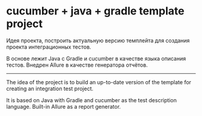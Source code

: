 # cucumber + java + gradle template project

Идея проекта, построить актуальную версию темплейта для создания проекта интеграционных тестов.

В основе лежит Java с Gradle и cucumber в качестве языка описания тестов. Внедрен Allure в качестве генератора отчётов.

---

The idea of the project is to build an up-to-date version of the template for creating an integration test project.

It is based on Java with Gradle and cucumber as the test description language. Built-in Allure as a report generator.
